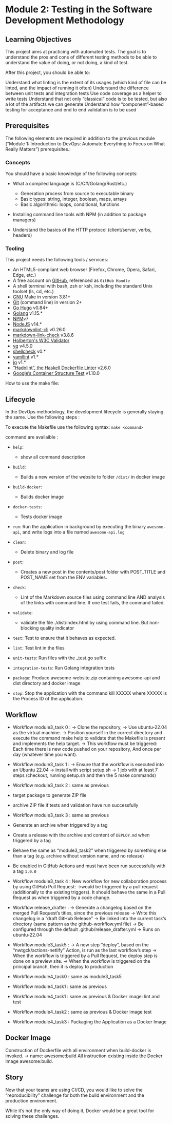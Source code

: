 # Module 2: Testing in the Software Development Methodology

## Learning Objectives

This project aims at practicing with automated tests. The goal is to understand
the pros and cons of different testing methods to be able to understand the value
of doing, or not doing, a kind of test.

After this project, you should be able to:

Understand what linting is the extent of its usages (which kind of file can be linted,
and the impact of running it often)
Understand the difference between unit tests and integration tests
Use code coverage as a helper to write tests
Understand that not only “classical” code is to be tested, but also a
lot of the artifacts we can generate
Understand how “component”-based testing for acceptance and end to end
validation is to be used

## Prerequisites

The following elements are required in addition to the previous
module (“Module 1: Introduction to DevOps:
Automate Everything to Focus on What Really Matters”) prerequisites.:

### Concepts

You should have a basic knowledge of the following concepts:

- What a compiled language is (C/C#/Golang/Rust/etc.)

  - Generation process from source to executable binary
  - Basic types: string, integer, boolean, maps, arrays
  - Basic algorithmic: loops, conditional, functions

- Installing command line tools with NPM (in addition to package managers)

- Understand the basics of the HTTP protocol (client/server, verbs, headers)

### Tooling

This project needs the following tools / services:

- An HTML5-compliant web browser (Firefox, Chrome, Opera, Safari, Edge, etc.)
- A free account on [GitHub](https://github.com/), referenced as `GitHub Handle`
- A shell terminal with bash, zsh or ksh, including the standard
Unix toolset (ls, cd, etc.)
- [GNU](https://www.gnu.org/software/make/) Make in version 3.81+
- [Git](https://git-scm.com/book/en/v2/Getting-Started-The-Command-Line)
(command line) in version 2+
- [Go Hugo](https://gohugo.io/) v0.84+
- [Golang](https://intranet.hbtn.io/rltoken/5ypbIenKj6LiymRm619--A) v1.15.*
- [NPM](https://intranet.hbtn.io/rltoken/RcU82lwHHO4xEQCtWEv1sg)v7
- [NodeJS](https://intranet.hbtn.io/rltoken/XWIqoQhjv16uVWfGbCdInw) v14.*
- [markdownlint-cli](https://intranet.hbtn.io/rltoken/hplwMW8M8BKVQyhDso0pOw) v0.26.0
- [markdown-link-check](https://intranet.hbtn.io/rltoken/BRJGBHXvkAUKt50KrFOm0A)
v3.8.6
- [Holberton's W3C Validator](https://intranet.hbtn.io/rltoken/ll8gJ8CPoI9tfn1OTDE8rA)
- [yq](https://intranet.hbtn.io/rltoken/9wlxJjlqCE6XyPa6TQ0RsQ) v4.5.0
- [shellcheck](https://intranet.hbtn.io/rltoken/7e95a2wDfOHFQGKJqRlHgg) v0.*
- [yamllint](https://intranet.hbtn.io/rltoken/B1BZ_C_5ANyq005Vd0LWNw) v1.*
- [jq](https://intranet.hbtn.io/rltoken/pVjsOvuSQavip_1Y4u--4Q) v1.*
- [“Hadolint”, the Haskell Dockerfile Linter](https://intranet.hbtn.io/rltoken/nGlz7o9eZiyOcK8YWq4nxg)
v2.6.0
- [Google’s Container Structure Test](https://intranet.hbtn.io/rltoken/-xKynPTm9JMlE41n8CYtxg)
v1.10.0

How to use the make file:

## Lifecycle

In the DevOps methodology, the development lifecycle is generally staying the same.
Use the following steps :

To execute the Makefile use the following syntax:
 ```make <command>```

 command are availaible :

- `help`:
  - show all command description

- `build`:
  - Builds a new version of the website to folder `/dist/` in docker image

- `build-docker`:
  - Builds docker image

- `docker-tests`:
  - Tests docker image

- `run`: Run the application in background by executing the binary ```awesome-api```,
and write logs into a file named ```awesome-api.log```

- `clean`:
  - Delete binary and log file

- `post`:
  - Creates a new post in the contents/post folder with POST_TITLE and POST_NAME
  set from the ENV variables.

- `check`:
  - Lint of the Markdown source files using command line AND
  analysis of the links with
  command line. If one test fails, the command failed.

- `validate`:
  - validate the file ./dist/index.html by using command line. But non-blocking
  quality indicator

- `test`: Test to ensure that it behaves as expected.

- `lint`: Test lint in the files

- `unit-tests`: Run files with the _test.go suffix

- `integration-tests`: Run Golang integration tests

- `package`: Produce awesome-website.zip containing awesome-api and dist
directory and docker image

- `stop`: Stop the application with the command kill XXXXX where XXXXX is the Process
ID of the application.

## Workflow

- Workflow module3_task 0 :
-> Clone the repository,
-> Use ubuntu-22.04 as the virtual machine.
-> Position yourself in the correct directory and execute the command make help to
validate that the Makefile is present and implements the help target.
-> This workflow must be triggered:
  Each time there is new code pushed on your repository,
  And once per day (whatever time you want).

- Workflow module3_task 1 :
-> Ensure that the workflow is executed into an Ubuntu 22.04
-> install with script setup.sh
-> 1 job with at least 7 steps (checkout, running setup.sh and then the 5 make commands)

- Workflow module3_task 2 :
same as previous
- target package to generate ZIP file
- archive ZIP file if tests and validation have run successfully

- Workflow module3_task 3 :
same as previous
- Generate an archive when triggered by a tag
- Create a release with the archive and content of ```DEPLOY.md```
when triggered by a tag
- Behave the same as “module3_task2” when triggered by something else than a tag
(e.g. archive without version name, and no release)
- Be enabled in GitHub Actions and must have been run successfully with a tag ```1.0.0```

- Workflow module3_task 4 :
New workflow for new collaboration process by using GitHub Pull Request:
->would be triggered by a pull request (additionally to the existing
triggers). It should behave the same in a Pull Request as when triggered
by a code change.

- Workflow release_drafter :
-> Generate a changelog based on the merged Pull Request’s titles,
since the previous release
-> Write this changelog in a “draft GitHub Release”
-> Be linked into the current task’s directory (same pattern as the
github-workflow.yml file)
-> Be configured through the default .github/release_drafter.yml
-> Runs on ubuntu-22.04

- Workflow module3_task5 :
-> A new step “deploy”, based on the “nwtgck/actions-netlify” Action, is run
as the last workflow’s step
-> When the workflow is triggered by a Pull Request, the deploy step is done
on a preview site.
-> When the workflow is triggered on the principal branch, then it is deploy to production

- Workflow module4_task0 :
same as module3_task5

- Workflow module4_task1 :
same as previous

- Workflow module4_task1 :
same as previous
& Docker image: lint and test

- Workflow module4_task2 :
same as previous
& Docker image test

- Workflow module4_task3 :
Packaging the Application as a Docker Image

## Docker Image

Construction of Dockerfile with all environment when build-docker is invoked.
-> name: awesome:build
All instruction existing inside the Docker Image awesome:build.

## Story

Now that your teams are using CI/CD, you would like to solve the “reproducibility”
challenge for both the build environment and the production environment.

While it’s not the only way of doing it, Docker would be a great tool for solving
these challenges.
